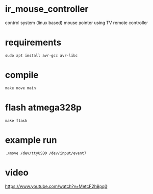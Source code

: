 # ir_mouse_controller
control system (linux based) mouse pointer using TV remote controller

# requirements
```
sudo apt install avr-gcc avr-libc
```

# compile
```
make move main
```

# flash atmega328p
```
make flash
```

# example run
```
./move /dev/ttyUSB0 /dev/input/event7
```

# video
https://www.youtube.com/watch?v=MetcF2h9pq0

